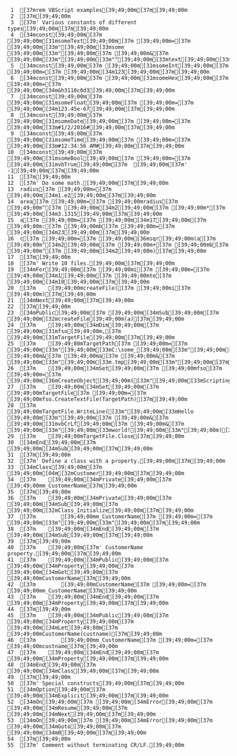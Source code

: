      1	[37mrem VBScript examples[39;49;00m[37m[39;49;00m
     2	[37m[39;49;00m
     3	[37m' Various constants of different types[39;49;00m[37m[39;49;00m
     4	[34mconst[39;49;00m[37m [39;49;00m[31msomeText[39;49;00m[37m [39;49;00m=[37m [39;49;00m[33m"[39;49;00m[33msome [39;49;00m[33m"[39;49;00m[37m [39;49;00m&[37m [39;49;00m[33m"[39;49;00m[33m""[39;49;00m[33mtext[39;49;00m[33m""[39;49;00m[33m"[39;49;00m[37m[39;49;00m
     5	[34mconst[39;49;00m[37m [39;49;00m[31msomeInt[39;49;00m[37m [39;49;00m=[37m [39;49;00m[34m123[39;49;00m[37m[39;49;00m
     6	[34mconst[39;49;00m[37m [39;49;00m[31msomeHex[39;49;00m[37m [39;49;00m=[37m [39;49;00m[34m&h3110c0d3[39;49;00m[37m[39;49;00m
     7	[34mconst[39;49;00m[37m [39;49;00m[31msomeFloat[39;49;00m[37m [39;49;00m=[37m [39;49;00m[34m123.45e-67[39;49;00m[37m[39;49;00m
     8	[34mconst[39;49;00m[37m [39;49;00m[31msomeDate[39;49;00m[37m [39;49;00m=[37m [39;49;00m[33m#1/2/2016#[39;49;00m[37m[39;49;00m
     9	[34mconst[39;49;00m[37m [39;49;00m[31msomeTime[39;49;00m[37m [39;49;00m=[37m [39;49;00m[33m#12:34:56 AM#[39;49;00m[37m[39;49;00m
    10	[34mconst[39;49;00m[37m [39;49;00m[31msomeBool[39;49;00m[37m [39;49;00m=[37m [39;49;00m[31mvbTrue[39;49;00m[37m  [39;49;00m[37m' -1[39;49;00m[37m[39;49;00m
    11	[37m[39;49;00m
    12	[37m' Do some math.[39;49;00m[37m[39;49;00m
    13	radius[37m [39;49;00m=[37m [39;49;00m[34m1.e2[39;49;00m[37m[39;49;00m
    14	area[37m [39;49;00m=[37m [39;49;00mradius[37m [39;49;00m^[37m [39;49;00m[34m2[39;49;00m[37m [39;49;00m*[37m [39;49;00m[34m3.1315[39;49;00m[37m[39;49;00m
    15	a[37m [39;49;00m=[37m [39;49;00m[34m17[39;49;00m[37m [39;49;00m:[37m [39;49;00mb[37m [39;49;00m=[37m [39;49;00m[34m23[39;49;00m[37m[39;49;00m
    16	c[37m [39;49;00m=[37m [39;49;00m[36msqr[39;49;00m(a[37m [39;49;00m^[34m2[39;49;00m[37m [39;49;00m+[37m [39;49;00mb[37m [39;49;00m^[37m [39;49;00m[34m2[39;49;00m)[37m[39;49;00m
    17	[37m[39;49;00m
    18	[37m' Write 10 files.[39;49;00m[37m[39;49;00m
    19	[34mFor[39;49;00m[37m [39;49;00mi[37m [39;49;00m=[37m [39;49;00m[34m1[39;49;00m[37m [39;49;00mto[37m [39;49;00m[34m10[39;49;00m[37m[39;49;00m
    20	[37m    [39;49;00mcreateFile([37m [39;49;00mi[37m [39;49;00m)[37m[39;49;00m
    21	[34mNext[39;49;00m[37m[39;49;00m
    22	[37m[39;49;00m
    23	[34mPublic[39;49;00m[37m [39;49;00m[34mSub[39;49;00m[37m [39;49;00m[32mcreateFile[39;49;00m(a)[37m[39;49;00m
    24	[37m    [39;49;00m[34mDim[39;49;00m[37m [39;49;00m[31mfso[39;49;00m,[37m [39;49;00m[31mTargetFile[39;49;00m[37m[39;49;00m
    25	[37m    [39;49;00mTargetPath[37m [39;49;00m=[37m [39;49;00m[33m"[39;49;00m[33mC:\some_[39;49;00m[33m"[39;49;00m[37m [39;49;00m&[37m [39;49;00ma[37m [39;49;00m&[37m [39;49;00m[33m"[39;49;00m[33m.tmp[39;49;00m[33m"[39;49;00m[37m[39;49;00m
    26	[37m    [39;49;00m[34mSet[39;49;00m[37m [39;49;00mfso[37m [39;49;00m=[37m [39;49;00m[36mCreateObject[39;49;00m([33m"[39;49;00m[33mScripting.FileSystemObject[39;49;00m[33m"[39;49;00m)[37m[39;49;00m
    27	[37m    [39;49;00m[34mSet[39;49;00m[37m [39;49;00mTargetFile[37m [39;49;00m=[37m [39;49;00mfso.CreateTextFile(TargetPath)[37m[39;49;00m
    28	[37m    [39;49;00mTargetFile.WriteLine([33m"[39;49;00m[33mHello [39;49;00m[33m"[39;49;00m[37m [39;49;00m&[37m [39;49;00m[31mvbCrLf[39;49;00m[37m [39;49;00m&[37m [39;49;00m[33m"[39;49;00m[33mworld![39;49;00m[33m"[39;49;00m)[37m[39;49;00m
    29	[37m    [39;49;00mTargetFile.Close[37m[39;49;00m
    30	[34mEnd[39;49;00m[37m [39;49;00m[34mSub[39;49;00m[37m[39;49;00m
    31	[37m[39;49;00m
    32	[37m' Define a class with a property.[39;49;00m[37m[39;49;00m
    33	[34mClass[39;49;00m[37m [39;49;00m[04m[32mCustomer[39;49;00m[37m[39;49;00m
    34	[37m    [39;49;00m[34mPrivate[39;49;00m[37m [39;49;00mm_CustomerName[37m[39;49;00m
    35	[37m[39;49;00m
    36	[37m    [39;49;00m[34mPrivate[39;49;00m[37m [39;49;00m[34mSub[39;49;00m[37m [39;49;00m[32mClass_Initialize[39;49;00m[37m[39;49;00m
    37	[37m        [39;49;00mm_CustomerName[37m [39;49;00m=[37m [39;49;00m[33m"[39;49;00m[33m"[39;49;00m[37m[39;49;00m
    38	[37m    [39;49;00m[34mEnd[39;49;00m[37m [39;49;00m[34mSub[39;49;00m[37m[39;49;00m
    39	[37m[39;49;00m
    40	[37m    [39;49;00m[37m' CustomerName property.[39;49;00m[37m[39;49;00m
    41	[37m    [39;49;00m[34mPublic[39;49;00m[37m [39;49;00m[34mProperty[39;49;00m[37m [39;49;00m[34mGet[39;49;00m[37m [39;49;00mCustomerName[37m[39;49;00m
    42	[37m        [39;49;00mCustomerName[37m [39;49;00m=[37m [39;49;00mm_CustomerName[37m[39;49;00m
    43	[37m    [39;49;00m[34mEnd[39;49;00m[37m [39;49;00m[34mProperty[39;49;00m[37m[39;49;00m
    44	[37m[39;49;00m
    45	[37m    [39;49;00m[34mPublic[39;49;00m[37m [39;49;00m[34mProperty[39;49;00m[37m [39;49;00m[34mLet[39;49;00m[37m [39;49;00mCustomerName(custname)[37m[39;49;00m
    46	[37m        [39;49;00mm_CustomerName[37m [39;49;00m=[37m [39;49;00mcustname[37m[39;49;00m
    47	[37m    [39;49;00m[34mEnd[39;49;00m[37m [39;49;00m[34mProperty[39;49;00m[37m[39;49;00m
    48	[34mEnd[39;49;00m[37m [39;49;00m[34mClass[39;49;00m[37m[39;49;00m
    49	[37m[39;49;00m
    50	[37m' Special constructs[39;49;00m[37m[39;49;00m
    51	[34mOption[39;49;00m[37m [39;49;00m[34mExplicit[39;49;00m[37m[39;49;00m
    52	[34mOn[39;49;00m[37m [39;49;00m[34mError[39;49;00m[37m [39;49;00m[34mResume[39;49;00m[37m [39;49;00m[34mNext[39;49;00m[37m[39;49;00m
    53	[34mOn[39;49;00m[37m [39;49;00m[34mError[39;49;00m[37m [39;49;00m[34mGoto[39;49;00m[37m [39;49;00m[34m0[39;49;00m[37m[39;49;00m
    54	[37m[39;49;00m
    55	[37m' Comment without terminating CR/LF.[39;49;00m

